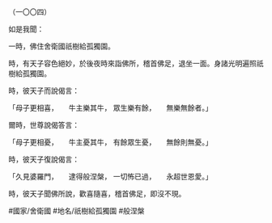 （一〇〇四）

如是我聞：

一時，佛住舍衛國祇樹給孤獨園。

時，有天子容色絕妙，於後夜時來詣佛所，稽首佛足，退坐一面。身諸光明遍照祇樹給孤獨園。

時，彼天子而說偈言：

「母子更相喜，　　牛主樂其牛，
眾生樂有餘，　　無樂無餘者。」

爾時，世尊說偈答言：

「母子更相憂，　　牛主憂其牛，
有餘眾生憂，　　無餘則無憂。」

時，彼天子復說偈言：

「久見婆羅門，　　逮得般涅槃，
一切怖已過，　　永超世恩愛。」

時，彼天子聞佛所說，歡喜隨喜，稽首佛足，即沒不現。

#國家/舍衛國
#地名/祇樹給孤獨園
#般涅槃
